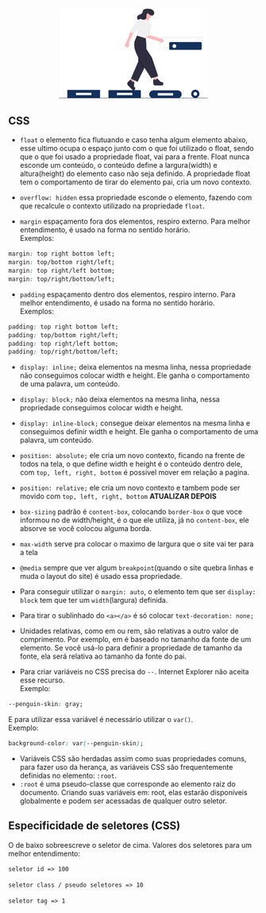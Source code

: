 <p align="center">
  <img src="../img/css.svg" width="300">
</p>

## CSS

- `float` o elemento fica flutuando e caso tenha algum elemento abaixo, esse ultimo ocupa o espaço junto com o que foi utilizado o float, sendo que o que foi usado a propriedade float, vai para a frente. Float nunca esconde um conteúdo, o conteúdo define a largura(width) e altura(height) do elemento caso não seja definido. A propriedade float tem o comportamento de tirar do elemento pai, cria um novo contexto.

- `overflow: hidden` essa propriedade esconde o elemento, fazendo com que recalcule o contexto utilizado na propriedade `float`.

- `margin` espaçamento fora dos elementos, respiro externo. Para melhor entendimento, é usado na forma no sentido horário.<br/>
  Exemplos:

```css
margin: top right bottom left;
margin: top/bottom right/left;
margin: top right/left bottom;
margin: top/right/bottom/left;
```

- `padding` espaçamento dentro dos elementos, respiro interno. Para melhor entendimento, é usado na forma no sentido horário.<br/>
  Exemplos:

```css
padding: top right bottom left;
padding: top/bottom right/left;
padding: top right/left bottom;
padding: top/right/bottom/left;
```

- `display: inline;` deixa elementos na mesma linha, nessa propriedade não conseguimos colocar width e height. Ele ganha o comportamento de uma palavra, um conteúdo.

- `display: block;` não deixa elementos na mesma linha, nessa propriedade conseguimos colocar width e height.

- `display: inline-block;` consegue deixar elementos na mesma linha e conseguimos definir width e height. Ele ganha o comportamento de uma palavra, um conteúdo.

- `position: absolute;` ele cria um novo contexto, ficando na frente de todos na tela, o que define width e height é o conteúdo dentro dele, com `top, left, right, bottom` é possivel mover em relação a pagina.

- `position: relative;` ele cria um novo contexto e tambem pode ser movido com `top, left, right, bottom` **ATUALIZAR DEPOIS**

- `box-sizing` padrão é `content-box`, colocando `border-box` o que voce informou no de width/height, é o que ele utiliza, já no `content-box`, ele absorve se você colocou alguma borda.

- `max-width` serve pra colocar o maximo de largura que o site vai ter para a tela

- `@media` sempre que ver algum `breakpoint`(quando o site quebra linhas e muda o layout do site) é usado essa propriedade.

- Para conseguir utilizar o `margin: auto`, o elemento tem que ser `display: block` tem que ter um `width`(largura) definida.

- Para tirar o sublinhado do `<a></a>` é só colocar `text-decoration: none;`

- Unidades relativas, como em ou rem, são relativas a outro valor de comprimento. Por exemplo, em é baseado no tamanho da fonte de um elemento. Se você usá-lo para definir a propriedade de tamanho da fonte, ela será relativa ao tamanho da fonte do pai.

- Para criar variáveis no CSS precisa do `--`. Internet Explorer não aceita esse recurso.<br/>
Exemplo:
```css
--penguin-skin: gray;
``` 
E para utilizar essa variável é necessário utilizar o `var()`.<br>
Exemplo:
```css
background-color: var(--penguin-skin);
```

- Variáveis CSS são herdadas assim como suas propriedades comuns, para fazer uso da herança, as variáveis CSS são frequentemente definidas no elemento: `:root`.
- `:root` é uma pseudo-classe que corresponde ao elemento raiz do documento.  Criando suas variáveis em: root, elas estarão disponíveis globalmente e podem ser acessadas de qualquer outro seletor.

## Especificidade de seletores (CSS)

O de baixo sobreescreve o seletor de cima. Valores dos seletores para um melhor entendimento:
```
seletor id => 100

seletor class / pseudo seletores => 10

seletor tag => 1
```